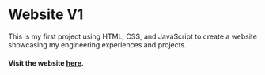 # Website V1

This is my first project using HTML, CSS, and JavaScript to create a website showcasing my engineering experiences and projects. 

#### Visit the website [here](http://stephaniekyyip.github.io).
